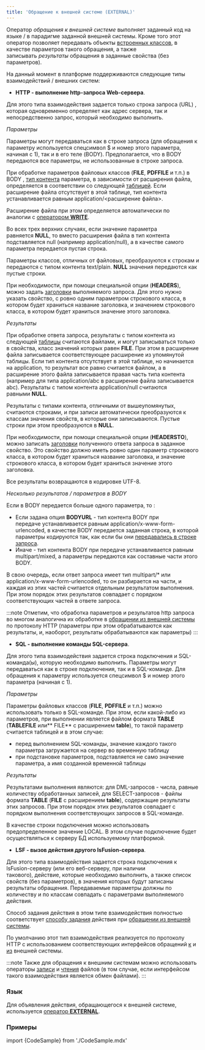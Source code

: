 ```yaml
---
title: 'Обращение к внешней системе (EXTERNAL)'
---
```


Оператор *обращения к внешней системе* выполняет заданный код на языке / в парадигме заданной внешней системы. Кроме того этот оператор позволяет передавать объекты [встроенных классов](Built-in_classes.md), в качестве параметров такого обращения, а также записывать *результаты* обращения в заданные свойства (без параметров).

На данный момент в платформе поддерживаются следующие типы взаимодействий / внешних систем:

-   **HTTP - выполнение http-запроса Web-сервера**. 

Для этого типа взаимодействия задается только строка запроса (URL) , которая одновременно определяет как адрес сервера, так и непосредственно запрос, который необходимо выполнить.

*Параметры*

Параметры могут передаваться как в строке запроса (для обращения к параметру используется спецсимвол $ и номер этого параметра, начиная с 1), так и в его теле (BODY). Предполагается, что в BODY передаются все параметры, не использованные в строке запроса.

При обработке параметров файловых классов (**FILE**, **PDFFILE** и т.п.) в BODY , [тип контента](https://en.wikipedia.org/wiki/Media_type) параметра, в зависимости от расширения файла, определяется в соответствии со следующей [таблицей](https://github.com/lsfusion/platform/blob/master/api/src/main/resources/MIMETypes.properties). Если расширение файла отсутствует в этой таблице, тип контента устанавливается равным application/<расширение файла\>.

Расширение файла при этом определяется автоматически по аналогии с [оператором **WRITE**](WRITE_operator.md).

Во всех трех верхних случаях, если значение параметра равняется **NULL**, то вместо расширения файла в тип контента подставляется null (например application/null), а в качестве самого параметра передается пустая строка.

Параметры классов, отличных от файловых, преобразуются к строкам и передаются с типом контента text/plain. **NULL** значения передаются как пустые строки.

При необходимости, при помощи специальной опции (**HEADERS**), можно задать [заголовки](https://en.wikipedia.org/wiki/List_of_HTTP_header_fields) выполняемого запроса. Для этого нужно указать свойство, с ровно одним параметром строкового класса, в котором будет храниться название заголовка, и значением строкового класса, в котором будет храниться значение этого заголовка.

*Результаты*

При обработке ответа запроса, результаты с типом контента из следующей [таблицы](https://github.com/lsfusion/platform/blob/master/api/src/main/resources/MIMETypes.properties) считаются файлами, и могут записываться только в свойства, класс значений которых равен **FILE**. При этом в расширение файла записывается соответствующее расширение из упомянутой таблицы. Если тип контента отсутствует в этой таблице, но начинается на application, то результат все равно считается файлом, а в расширение этого файла записывается правая часть типа контента (например для типа application/abc в расширение файла записывается abc). Результаты с типом контента application/null считаются равными **NULL**.

Результаты с типами контента, отличными от вышеупомянутых, считаются строками, и при записи автоматически преобразуются к классам значения свойств, в которые они записываются. Пустые строки при этом преобразуются в **NULL**.

При необходимости, при помощи специальной опции (**HEADERSTO**), можно записать [заголовки](https://en.wikipedia.org/wiki/List_of_HTTP_header_fields) полученного ответа запроса в заданное свойство. Это свойство должно иметь ровно один параметр строкового класса, в котором будет храниться название заголовка, и значение строкового класса, в котором будет храниться значение этого заголовка.

Все результаты возвращаются в кодировке UTF-8.

*Несколько *результатов / *параметров в BODY***

Если в BODY передается больше одного параметра, то :

-   Если задана опция **BODYURL** - тип контента BODY при передаче устанавливается равным application/x-www-form-urlencoded, в качестве BODY передается заданная строка, в которой параметры кодируются так, как если бы они [передавались в строке запроса](#url-broken).
-   Иначе - тип контента BODY при передаче устанавливается равным multipart/mixed, а параметры передаются как составные части этого BODY. 

В свою очередь, если ответ запроса имеет тип multipart/\* или application/x-www-form-urlencoded, то он разбирается на части, и каждая из этих частей считается отдельным результатом выполнения. При этом порядок этих результатов совпадает с порядком соответствующих частей в ответе запроса.


:::note
Отметим, что обработка параметров и результатов http запроса во многом аналогична их обработке в [обращении из внешней системы](Access_from_an_external_system.md) по протоколу HTTP (параметры при этом обрабатываются как результаты, и, наоборот, результаты обрабатываются как параметры)
:::

-   **SQL - выполнение команды SQL-сервера**. 

Для этого типа взаимодействия задается строка подключения и SQL-команда(ы), которую необходимо выполнить. Параметры могут передаваться как в строке подключения, так и в SQL-команде. Для обращения к параметру используется спецсимвол $ и номер этого параметра (начиная с 1).

*Параметры*

Параметры файловых классов (**FILE**, **PDFFILE** и т.п.) можно использовать только в SQL-команде. При этом, если какой-либо из параметров, при выполнении является файлом формата **TABLE** (**TABLEFILE** или** FILE** с расширением **table**), то такой параметр считается таблицей и в этом случае:

-   перед выполнением SQL-команды, значение каждого такого параметра загружается на сервер во временную таблицу
-   при подстановке параметров, подставляется не само значение параметра, а имя созданной временной таблицы

*Результаты*

Результатами выполнения являются: для DML-запросов - числа, равные количеству обработанных записей, для SELECT-запросов - файлы формата **TABLE** (**FILE** с расширением **table**), содержащие результаты этих запросов. При этом порядок этих результатов совпадает с порядком выполнения соответствующих запросов в SQL-команде.

В качестве строки подключения можно использовать предопределенное значение LOCAL. В этом случае подключение будет осуществляться к серверу БД используемому платформой.

-   **LSF - вызов действия другого lsFusion-сервера**. 

Для этого типа взаимодействия задается строка подключения к lsFusion-серверу (или его веб-серверу, при наличии такового), действие, которые необходимо выполнить, а также список свойств (без параметров), в значения которых будут записаны результаты обращения. Передаваемые параметры должны по количеству и по классам совпадать с параметрами выполняемого действия.

Способ задания действия в этом типе взаимодействия полностью соответствует [способу задания](Access_from_an_external_system.md#actiontype) действия при [обращении из внешней системы](Access_from_an_external_system.md).

По умолчанию этот тип взаимодействия реализуется по протоколу HTTP с использованием соответствующих интерфейсов обращений [к](#http-broken) и [из](Access_from_an_external_system.md#http-broken) внешней системы.


:::note
Также для обращения к внешним системам можно использовать операторы [записи](Write_file_WRITE_.md) и [чтения](Read_file_READ_.md) файлов (в том случае, если интерфейсом такого взаимодействия является обмен файлами).
:::

### Язык

Для объявления действия, обращающегося к внешней системе, используется [оператор **EXTERNAL**](EXTERNAL_operator.md).

### Примеры

import {CodeSample} from './CodeSample.mdx'

<CodeSample url="https://ru-documentation.lsfusion.org/sample?file=ActionSample&block=external"/>
